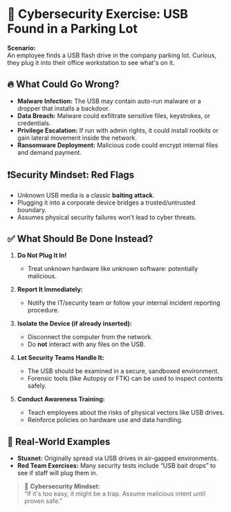 
# 🧠 Cybersecurity Exercise: USB Found in a Parking Lot

**Scenario:**  
An employee finds a USB flash drive in the company parking lot. Curious, they plug it into their office workstation to see what's on it.

## 🔥 What Could Go Wrong?

- **Malware Infection:** The USB may contain auto-run malware or a dropper that installs a backdoor.
- **Data Breach:** Malware could exfiltrate sensitive files, keystrokes, or credentials.
- **Privilege Escalation:** If run with admin rights, it could install rootkits or gain lateral movement inside the network.
- **Ransomware Deployment:** Malicious code could encrypt internal files and demand payment.

## ❗Security Mindset: Red Flags

- Unknown USB media is a classic **baiting attack**.
- Plugging it into a corporate device bridges a trusted/untrusted boundary.
- Assumes physical security failures won't lead to cyber threats.

## ✅ What Should Be Done Instead?

1. **Do Not Plug It In!**
   - Treat unknown hardware like unknown software: potentially malicious.

2. **Report It Immediately:**
   - Notify the IT/security team or follow your internal incident reporting procedure.

3. **Isolate the Device (if already inserted):**
   - Disconnect the computer from the network.
   - Do **not** interact with any files on the USB.

4. **Let Security Teams Handle It:**
   - The USB should be examined in a secure, sandboxed environment.
   - Forensic tools (like Autopsy or FTK) can be used to inspect contents safely.

5. **Conduct Awareness Training:**
   - Teach employees about the risks of physical vectors like USB drives.
   - Reinforce policies on hardware use and data handling.

## 💬 Real-World Examples

- **Stuxnet:** Originally spread via USB drives in air-gapped environments.
- **Red Team Exercises:** Many security tests include “USB bait drops” to see if staff will plug them in.

> 🧠 **Cybersecurity Mindset:**  
> “If it's too easy, it might be a trap. Assume malicious intent until proven safe.”
